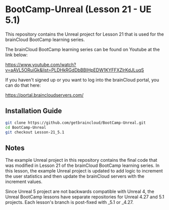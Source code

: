# BootCamp-Unreal (Lesson 21 - UE 5.1)

This repository contains the Unreal project for Lesson 21 that is used for the brainCloud BootCamp learning series.

The brainCloud BootCamp learning series can be found on Youtube at the link below:

https://www.youtube.com/watch?v=aAVL5ORuiGk&list=PLDHkRGdDbBBIHpEDW1KYFFXZlrKdJLuqS


If you haven't signed up or you want to log into the brainCloud portal, you can do that here:

https://portal.braincloudservers.com/


## Installation Guide

```bash
git clone https://github.com/getbraincloud/BootCamp-Unreal.git
cd BootCamp-Unreal
git checkout Lesson-21_5.1
```

## Notes

The example Unreal project in this repository contains the final code that was modified in Lesson 21 of the brainCloud BootCamp learning series. In this lesson, the example Unreal project is updated to add logic to increment the user statistics and then update the brainCloud servers with the increment values.

Since Unreal 5 project are not backwards compatible with Unreal 4, the Unreal BootCamp lessons have separate repositories for Unreal 4.27 and 5.1 projects. Each lesson's branch is post-fixed with _5.1 or _4.27.
